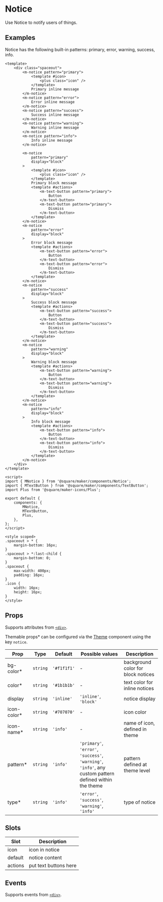 # Notice

Use Notice to notify users of things.

## Examples

Notice has the following built-in patterns: primary, error, warning, success, info.

```vue
<template>
	<div class="spaceout">
		<m-notice pattern="primary">
			<template #icon>
				<plus class="icon" />
			</template>
			Primary inline message
		</m-notice>
		<m-notice pattern="error">
			Error inline message
		</m-notice>
		<m-notice pattern="success">
			Success inline message
		</m-notice>
		<m-notice pattern="warning">
			Warning inline message
		</m-notice>
		<m-notice pattern="info">
			Info inline message
		</m-notice>

		<m-notice
			pattern="primary"
			display="block"
		>
			<template #icon>
				<plus class="icon" />
			</template>
			Primary block message
			<template #actions>
				<m-text-button pattern="primary">
					Button
				</m-text-button>
				<m-text-button pattern="primary">
					Dismiss
				</m-text-button>
			</template>
		</m-notice>
		<m-notice
			pattern="error"
			display="block"
		>
			Error block message
			<template #actions>
				<m-text-button pattern="error">
					Button
				</m-text-button>
				<m-text-button pattern="error">
					Dismiss
				</m-text-button>
			</template>
		</m-notice>
		<m-notice
			pattern="success"
			display="block"
		>
			Success block message
			<template #actions>
				<m-text-button pattern="success">
					Button
				</m-text-button>
				<m-text-button pattern="success">
					Dismiss
				</m-text-button>
			</template>
		</m-notice>
		<m-notice
			pattern="warning"
			display="block"
		>
			Warning block message
			<template #actions>
				<m-text-button pattern="warning">
					Button
				</m-text-button>
				<m-text-button pattern="warning">
					Dismiss
				</m-text-button>
			</template>
		</m-notice>
		<m-notice
			pattern="info"
			display="block"
		>
			Info block message
			<template #actions>
				<m-text-button pattern="info">
					Button
				</m-text-button>
				<m-text-button pattern="info">
					Dismiss
				</m-text-button>
			</template>
		</m-notice>
	</div>
</template>

<script>
import { MNotice } from '@square/maker/components/Notice';
import { MTextButton } from '@square/maker/components/TextButton';
import Plus from '@square/maker-icons/Plus';

export default {
	components: {
		MNotice,
		MTextButton,
		Plus,
	},
};
</script>

<style scoped>
.spaceout > * {
	margin-bottom: 16px;
}
.spaceout > *:last-child {
	margin-bottom: 0;
}
.spaceout {
	max-width: 400px;
	padding: 16px;
}
.icon {
	width: 16px;
	height: 16px;
}
</style>
```

<!-- api-tables:start -->
## Props

Supports attributes from [`<div>`](https://developer.mozilla.org/en-US/docs/Web/HTML/Element/div).

Themable props* can be configured via the [Theme](#/Theme) component using the key `notice`.

| Prop        | Type     | Default     | Possible values                                                                                         | Description                        |
| ----------- | -------- | ----------- | ------------------------------------------------------------------------------------------------------- | ---------------------------------- |
| bg-color*   | `string` | `'#f1f1f1'` | -                                                                                                       | background color for block notices |
| color*      | `string` | `'#1b1b1b'` | -                                                                                                       | text color for inline notices      |
| display     | `string` | `'inline'`  | `'inline'`, `'block'`                                                                                   | notice display                     |
| icon-color* | `string` | `'#707070'` | -                                                                                                       | icon color                         |
| icon-name*  | `string` | `'info'`    | -                                                                                                       | name of icon, defined in theme     |
| pattern*    | `string` | `'info'`    | `'primary'`, `'error'`, `'success'`, `'warning'`, `'info'`, any custom pattern defined within the theme | pattern defined at theme level     |
| type*       | `string` | `'info'`    | `'error'`, `'success'`, `'warning'`, `'info'`                                                           | type of notice                     |


## Slots

| Slot    | Description           |
| ------- | --------------------- |
| icon    | icon in notice        |
| default | notice content        |
| actions | put text buttons here |


## Events

Supports events from [`<div>`](https://developer.mozilla.org/en-US/docs/Web/HTML/Element/div).
<!-- api-tables:end -->
